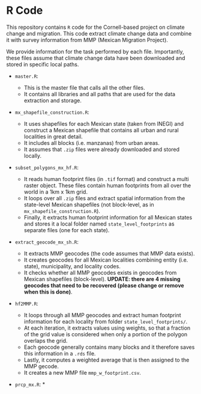 # R Code

This repository contains `R` code for the Cornell-based project on climate change and migration. This code extract climate change data and combine it with survey information from MMP (Mexican Migration Project).

We provide information for the task performed by each file. Importantly, these files assume that climate change data have been downloaded and stored in specific local paths.

- `master.R`:
  * This is the master file that calls all the other files.
  * It contains all libraries and all paths that are used for the data extraction and storage.

- `mx_shapefile_construction.R`:
  * It uses shapefiles for each Mexican state (taken from INEGI) and construct a Mexican shapefile that contains all urban and rural localities in great detail.
  * It includes all blocks (i.e. manzanas) from urban areas.
  * It assumes that `.zip` files were already downloaded and stored locally.

- `subset_polygons_mx_hf.R`:
  * It reads human footprint files (in `.tif` format) and construct a multi raster object. These files contain human footprints from all over the world in a 1km x 1km grid.
  * It loops over all `.zip` files and extract spatial information from the state-level Mexican shapefiles (not block-level, as in `mx_shapefile_construction.R`).
  * Finally, it extracts human footprint information for all Mexican states and stores it a local folder named `state_level_footprints` as separate files (one for each state).

- `extract_geocode_mx_sh.R`:
  * It extracts MMP geocodes (the code assumes that MMP data exists).
  * It creates geocodes for all Mexican localities combining entity (i.e. state), municipality, and locality codes.
  * It checks whether all MMP geocodes exists in geocodes from Mexican shapefiles (block-level). **UPDATE: there are 4 missing geocodes that need to be recovered (please change or remove when this is done)**.

- `hf2MMP.R`:
  * It loops through all MMP geocodes and extract human footprint information for each locality from folder `state_level_footprints/`.
  * At each iteration, it extracts values using weights, so that a fraction of the grid value is considered when only a portion of the polygon overlaps the grid.
  * Each geocode generally contains many blocks and it therefore saves this information in a `.rds` file.
  * Lastly, it computes a weighted average that is then assigned to the MMP gecode.
  * It creates a new MMP file `mmp_w_footprint.csv`.

- `prcp_mx.R`:
  *
